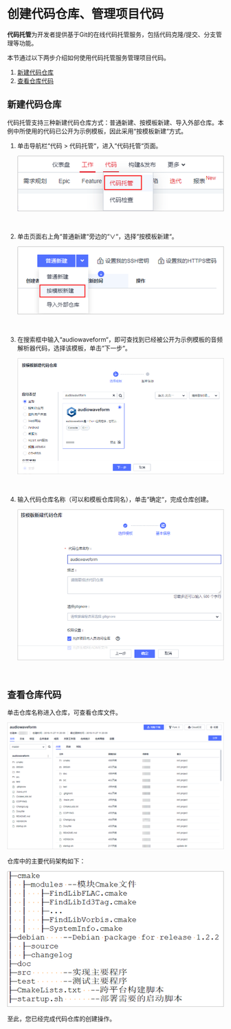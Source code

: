 # **创建代码仓库、管理项目代码**<a name="devcloud_qs_0603"></a>

**代码托管**为开发者提供基于Git的在线代码托管服务，包括代码克隆/提交、分支管理等功能。

本节通过以下两步介绍如何使用代码托管服务管理项目代码。

1.  [新建代码仓库](#section1989210531556)
2.  [查看仓库代码](#section16914171016566)

## **新建代码仓库**<a name="section1989210531556"></a>

代码托管支持三种新建代码仓库方式：普通新建、按模板新建、导入外部仓库。本例中所使用的代码已公开为示例模板，因此采用“按模板新建“方式。

1.  单击导航栏“代码  \>  代码托管“，进入“代码托管“页面。

    ![](figures/选择目录-代码托管.png)

      

2.  单击页面右上角“普通新建“旁边的“∨“，选择“按模板新建“。

    ![](figures/按模板新建代码仓库.png)

      

3.  在搜索框中输入“audiowaveform“，即可查找到已经被公开为示例模板的音频解析器代码，选择该模板，单击“下一步“。

    ![](figures/C++-选择代码仓库模板.png)

      

4.  输入代码仓库名称（可以和模板仓库同名），单击“确定“，完成仓库创建。

    ![](figures/C++-新建仓库.png)

      


## **查看仓库代码**<a name="section16914171016566"></a>

单击仓库名称进入仓库，可查看仓库文件。

![](figures/C++-代码仓库.png)

仓库中的主要代码架构如下：

![](figures/C++-代码架构.png)

至此，您已经完成代码仓库的创建操作。

  

